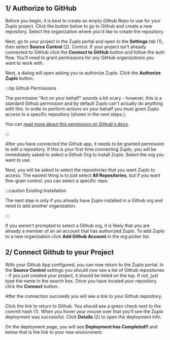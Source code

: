 ## 1/ Authorize to GitHub

Before you begin, it is best to create an empty Github Repo to use for your
Zuplo project. Click the button below to go to Github and create a new
repository. Select the organization where you'd like to create the repository.

<GithubButton text="Create Github Repo" href="https://github.com/new" />

Next, go to your project in the Zuplo portal and open to the <SettingsTabIcon />
**Settings** tab (1), then select **Source Control** (2). Control. If your
project isn't already connected to GitHub click the **Connect to GitHub** button
and follow the auth flow. You'll need to grant permissions for any GitHub
organizations you want to work with.

<Screenshot src="https://cdn.zuplo.com/assets/2594e74e-ada4-4f63-ab23-e3c6eeb72219.png" />

Next, a dialog will open asking you to authorize Zuplo. Click the **Authorize
Zuplo** button.

<Screenshot
src="https://cdn.zuplo.com/assets/d6194a80-b6d6-429e-85a6-ae1cb4a3375e.png"
size="xs" />

:::tip Github Permissions

The permission "Act on your behalf" sounds a bit scary - however, this is a
standard Github permission and by default Zuplo can't actually do anything with
this. In order to perform actions on your behalf you must grant Zuplo access to
a specific repository (shown in the next steps.).

You can
[read more about this permission on Github's docs](https://docs.github.com/en/apps/using-github-apps/authorizing-github-apps#about-github-apps-acting-on-your-behalf).

:::

After you have connected the Github app, it needs to be granted permission to
edit a repository. If this is your first time connecting Zuplo, you will be
immediately asked to select a Github Org to install Zuplo. Select the org you
want to use.

<Screenshot
src="https://cdn.zuplo.com/assets/eef76bd7-4d26-4f86-96e8-89ebede03beb.png" size="xs" />

Next, you will be asked to select the repositories that you want Zuplo to
access. The easiest thing is to just select **All Repositories**, but if you
want fine-grain control, you can select a specific repo.

<Screenshot src="https://cdn.zuplo.com/assets/ff482269-9aa2-44c3-8266-b2682b3d6ea5.png" size="xs" />

:::caution Existing Installation

The next step is only if you already have Zuplo installed in a Github org and
need to add another organization.

:::

If you weren't prompted to select a Github org, it is likely that you are
already a member of an an account that has authorized Zuplo. To add Zuplo to a
new organization click **Add Github Account** in the org picker list.

<Screenshot src="https://cdn.zuplo.com/assets/fa11f143-e646-4cf5-9dfd-6a1ba64b8a13.png" />

## 2/ Connect Github to your Project

With your Github App configured, you can now return to the Zuplo portal. In the
**Source Control** settings you should now see a list of Github repositories -
if you just created your project, it should be listed on the top. If not, just
type the name in the search box. Once you have located your repository click the
**Connect** button.

<Screenshot src="https://cdn.zuplo.com/assets/f7247c52-47e0-4661-8551-aa6061256d1f.png" />

After the connection succeeds you will see a link to your Github repository.

<Screenshot src="https://cdn.zuplo.com/assets/4bc3cbd4-8e94-4eb5-a5ed-8f528e018ad8.png" />

Click the link to return to Github. You should see a green check next to the
commit hash (1). When you hover your mouse over that you'll see the Zuplo
deployment was successful. Click **Details** (2) to open the deployment info.

<Screenshot src="https://cdn.zuplo.com/assets/0a9932eb-7c16-49cf-9720-0beb450724eb.png" />

On the deployment page, you will see **Deployment has Completed!!** and below
that is the link to your new environment.

<Screenshot src="https://cdn.zuplo.com/assets/26fa58b6-7a5a-4627-bd9f-246972639f12.png" />

